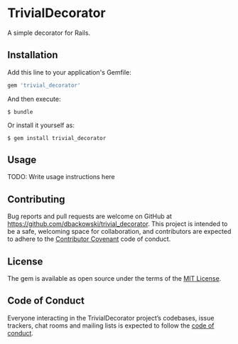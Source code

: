 # TrivialDecorator

A simple decorator for Rails.

## Installation

Add this line to your application's Gemfile:

```ruby
gem 'trivial_decorator'
```

And then execute:

    $ bundle

Or install it yourself as:

    $ gem install trivial_decorator

## Usage

TODO: Write usage instructions here

## Contributing

Bug reports and pull requests are welcome on GitHub at https://github.com/dbackowski/trivial_decorator. This project is intended to be a safe, welcoming space for collaboration, and contributors are expected to adhere to the [Contributor Covenant](http://contributor-covenant.org) code of conduct.

## License

The gem is available as open source under the terms of the [MIT License](https://opensource.org/licenses/MIT).

## Code of Conduct

Everyone interacting in the TrivialDecorator project’s codebases, issue trackers, chat rooms and mailing lists is expected to follow the [code of conduct](https://github.com/dbackowski/trivial_decorator/blob/master/CODE_OF_CONDUCT.md).
